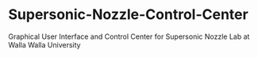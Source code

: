 # Supersonic-Nozzle-Control-Center
Graphical User Interface and Control Center for Supersonic Nozzle Lab at Walla Walla University
